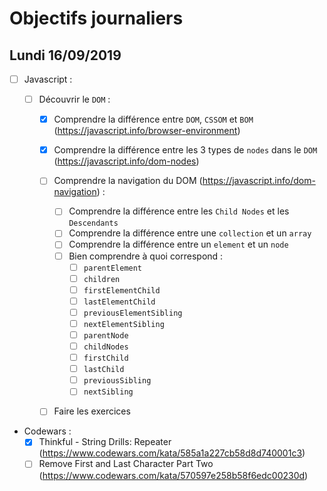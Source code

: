 # Objectifs journaliers

## Lundi 16/09/2019


* [ ] Javascript :
  * [ ] Découvrir le `DOM` :

    * [x] Comprendre la différence entre `DOM`, `CSSOM` et `BOM` (https://javascript.info/browser-environment)

    * [x] Comprendre la différence entre les 3 types de `nodes` dans le `DOM` (https://javascript.info/dom-nodes)

    * [ ] Comprendre la navigation du DOM (https://javascript.info/dom-navigation) :
      * [ ] Comprendre la différence entre les `Child Nodes` et les `Descendants`
      * [ ] Comprendre la différence entre une `collection` et un `array`
      * [ ] Comprendre la différence entre un `element` et un `node`
      * [ ] Bien comprendre à quoi correspond : 
        * [ ] `parentElement`
        * [ ] `children`
        * [ ] `firstElementChild`
        * [ ] `lastElementChild`
        * [ ] `previousElementSibling`
        * [ ] `nextElementSibling`
        * [ ] `parentNode`
        * [ ] `childNodes`
        * [ ] `firstChild`
        * [ ] `lastChild`
        * [ ] `previousSibling`
        * [ ] `nextSibling`
    * [ ] Faire les exercices



* Codewars :
  * [x] Thinkful - String Drills: Repeater (https://www.codewars.com/kata/585a1a227cb58d8d740001c3)
  * [ ] Remove First and Last Character Part Two (https://www.codewars.com/kata/570597e258b58f6edc00230d)
